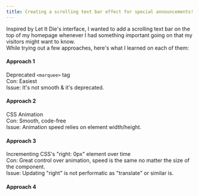 ```yaml
---
title: Creating a scrolling text bar effect for special announcements!
---
```


Inspired by Let It Die's interface, I wanted to add a scrolling text bar on the top of my homepage whenever I had something important going on that my visitors might want to know. \
While trying out a few approaches, here's what I learned on each of them:

#### Approach 1
Deprecated `<marquee>` tag \
Con: Easiest \
Issue: It's not smooth & it's deprecated.

#### Approach 2
CSS Animation \
Con: Smooth, code-free \
Issue: Animation speed relies on element width/height.

#### Approach 3
Incrementing CSS's "right: 0px" element over time \
Con: Great control over animation, speed is the same no matter the size of the component. \
Issue: Updating "right" is not performatic as "translate" or similar is.

#### Approach 4
